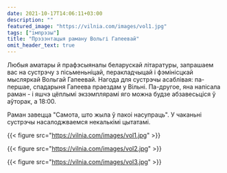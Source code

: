 ```yaml
---
date: 2021-10-17T14:06:11+03:00
description: ""
featured_image: "https://vilnia.com/images/vol1.jpg"
tags: ["імпрэзы"]
title: "Прэзэнтацыя раману Вольгі Гапеевай"
omit_header_text: true
---
```


Любыя аматары й прафэсыяналы беларускай літаратуры, запрашаем вас на сустрэчу з пісьменьніцай, перакладчыцай і фэмінісцкай мысляркай Вольгай Гапеевай. Нагода для сустрэчы асаблівая: па-першае, спадарыня Гапеева праездам у Вільні. Па-другое, яна напісала раман - і яшчэ цёплымі экзэмплярамі яго можна будзе абзавесьціся ў аўторак, а 18:00.

Раман завецца "Самота, што жыла ў пакоі насупраць". У чаканьні сустрэчы насалоджваемся некалькімі цытатамі.

{{< figure src="https://vilnia.com/images/vol1.jpg" >}}

{{< figure src="https://vilnia.com/images/vol2.jpg" >}}

{{< figure src="https://vilnia.com/images/vol3.jpg" >}}

